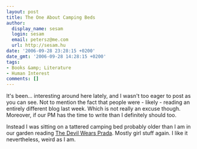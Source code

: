```yaml
---
layout: post
title: The One About Camping Beds
author:
  display_name: sesam
  login: sesam
  email: petersz@me.com
  url: http://sesam.hu
date: '2006-09-28 23:28:15 +0200'
date_gmt: '2006-09-28 14:28:15 +0200'
tags:
- Books &amp; Literature
- Human Interest
comments: []
---
```


It's been... interesting around here lately, and I wasn't too eager to post as you can see. Not to mention the fact that people were - likely - reading an entirely different blog last week. Which is not really an excuse though. Moreover, if our PM has the time to write than I definitely should too.

Instead I was sitting on a tattered camping bed probably older than I am in our garden reading [The Devil Wears Prada](http://www.amazon.com/Devil-Wears-Prada-Lauren-Weisberger/dp/0307275558/sr=8-2/qid=1159452512/ref=pd_bbs_2/002-9432202-7850411?ie=UTF8&s=books). Mostly girl stuff again. I like it nevertheless, weird as I am.
